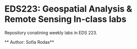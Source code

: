 # EDS223: Geospatial Analysis & Remote Sensing In-class labs
Repository conatining weekly labs in EDS 223.

** Author: Sofia Rodas**

